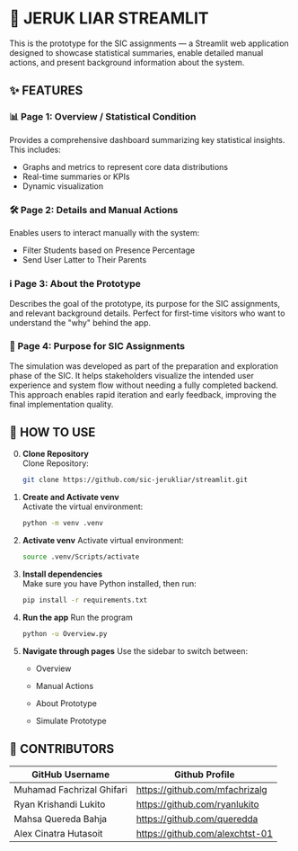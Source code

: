 # 🍊 JERUK LIAR STREAMLIT

This is the prototype for the SIC assignments — a Streamlit web application designed to showcase statistical summaries, enable detailed manual actions, and present background information about the system.

## ✨ FEATURES

### 📊 Page 1: Overview / Statistical Condition
Provides a comprehensive dashboard summarizing key statistical insights. This includes:
- Graphs and metrics to represent core data distributions
- Real-time summaries or KPIs
- Dynamic visualization

### 🛠 Page 2: Details and Manual Actions
Enables users to interact manually with the system:
- Filter Students based on Presence Percentage
- Send User Latter to Their Parents

### ℹ️ Page 3: About the Prototype
Describes the goal of the prototype, its purpose for the SIC assignments, and relevant background details. Perfect for first-time visitors who want to understand the "why" behind the app.

### 🧩 Page 4: Purpose for SIC Assignments
The simulation was developed as part of the preparation and exploration phase of the SIC. It helps stakeholders visualize the intended user experience and system flow without needing a fully completed backend. This approach enables rapid iteration and early feedback, improving the final implementation quality.

## 🚀 HOW TO USE

0. **Clone Repository**  
    Clone Repository:
    ```bash
    git clone https://github.com/sic-jerukliar/streamlit.git

1. **Create and Activate venv**  
   Activate the virtual environment:
   ```bash
   python -m venv .venv

2. **Activate venv**
    Activate virtual environment:
    ```bash
    source .venv/Scripts/activate

3. **Install dependencies**  
   Make sure you have Python installed, then run:
   ```bash
   pip install -r requirements.txt

3. **Run the app**
    Run the program
    ```bash
   python -u Overview.py

4. **Navigate through pages**
Use the sidebar to switch between:

    - Overview

    - Manual Actions

    - About Prototype

    - Simulate Prototype

## 🙌 CONTRIBUTORS

| GitHub Username | Github Profile |
|-----------------|--------------|
| Muhamad Fachrizal Ghifari | https://github.com/mfachrizalg |
| Ryan Krishandi Lukito  | https://github.com/ryanlukito |
| Mahsa Quereda Bahja | https://github.com/queredda |
| Alex Cinatra Hutasoit   | https://github.com/alexchtst-01 |

